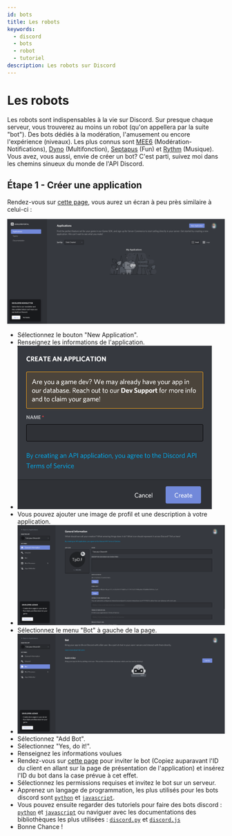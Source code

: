 ```yaml
---
id: bots
title: Les robots
keywords:
  - discord
  - bots
  - robot
  - tutoriel
description: Les robots sur Discord
---
```

# Les robots
Les robots sont indispensables à la vie sur Discord. Sur presque chaque serveur, vous trouverez au moins un robot (qu'on appellera par la suite "bot"). Des bots dédiés à la modération, l'amusement ou encore l'expérience (niveaux). Les plus connus sont [MEE6](https://mee6.xyz/) (Modération-Notifications), [Dyno](https://dyno.gg/) (Multifonction), [Septapus](http://septapus.com) (Fun) et [Rythm](https://rythm.fm/) (Musique). Vous avez, vous aussi, envie de créer un bot? C'est parti, suivez moi dans les chemins sinueux du monde de l'API Discord.
## Étape 1 - Créer une application
Rendez-vous sur [cette page](https://discord.com/developers/applications), vous aurez un écran à peu près similaire à celui-ci :

![developers portail](portail_dev.png)

- Sélectionnez le bouton "New Application".
- Renseignez les informations de l'application.
- <img src="app_creating.png" alt="Creating application">
- Vous pouvez ajouter une image de profil et une description à votre application.
- <img src="app_created.png" alt="Application created">
- Sélectionnez le menu "Bot" à gauche de la page.
- <img src="bot_creating.png" alt="Creating bot">
- Sélectionnez "Add Bot".
- Sélectionnez "Yes, do it!".
- Renseignez les informations voulues
- Rendez-vous sur [cette page](https://discordapi.com/permissions.html) pour inviter le bot (Copiez auparavant l'ID du client en allant sur la page de présentation de l'application) et insérez l'ID du bot dans la case prévue à cet effet.
- Sélectionnez les permissions requises et invitez le bot sur un serveur.
- Apprenez un langage de programmation, les plus utilisés pour les bots discord sont [`python`](https://www.youtube.com/playlist?list=PLMS9Cy4Enq5JmIZtKE5OHJCI3jZfpASbR) et [`javascript`](https://www.youtube.com/watch?v=PkZNo7MFNFg).
- Vous pouvez ensuite regarder des tutoriels pour faire des bots discord : [`python`](https://www.youtube.com/watch?v=SLd4d5EqbiM) et [`javascript`](https://www.youtube.com/watch?v=vpubCPHn5gY) ou naviguer avec les documentations des bibliothèques les plus utilisées : [`discord.py`](https://discordpy.readthedocs.io/en/stable/api.html) et [`discord.js`](https://discord.js.org/#/docs/main/stable/general/welcome)
- Bonne Chance !
